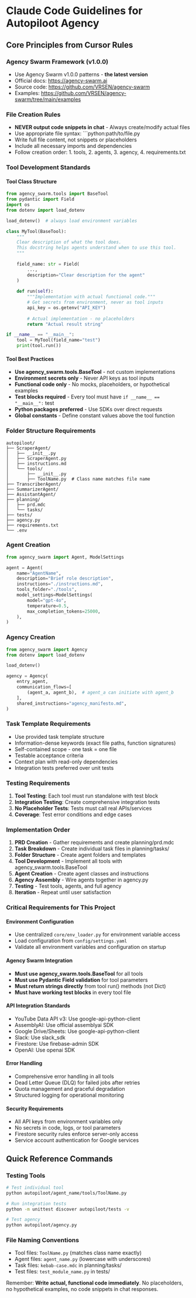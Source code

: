 # Claude Code Guidelines for Autopiloot Agency

## Core Principles from Cursor Rules

### Agency Swarm Framework (v1.0.0)
- Use Agency Swarm v1.0.0 patterns - **the latest version** 
- Official docs: <https://agency-swarm.ai>
- Source code: <https://github.com/VRSEN/agency-swarm>
- Examples: <https://github.com/VRSEN/agency-swarm/tree/main/examples>

### File Creation Rules
- **NEVER output code snippets in chat** - Always create/modify actual files
- Use appropriate file syntax: ```python:path/to/file.py
- Write full file content, not snippets or placeholders
- Include all necessary imports and dependencies
- Follow creation order: 1. tools, 2. agents, 3. agency, 4. requirements.txt

### Tool Development Standards

#### Tool Class Structure
```python
from agency_swarm.tools import BaseTool
from pydantic import Field
import os
from dotenv import load_dotenv

load_dotenv()  # always load environment variables

class MyTool(BaseTool):
    """
    Clear description of what the tool does.
    This docstring helps agents understand when to use this tool.
    """
    
    field_name: str = Field(
        ..., 
        description="Clear description for the agent"
    )
    
    def run(self):
        """Implementation with actual functional code."""
        # Get secrets from environment, never as tool inputs
        api_key = os.getenv("API_KEY")
        
        # Actual implementation - no placeholders
        return "Actual result string"

if __name__ == "__main__":
    tool = MyTool(field_name="test")
    print(tool.run())
```

#### Tool Best Practices
- **Use agency_swarm.tools.BaseTool** - not custom implementations
- **Environment secrets only** - Never API keys as tool inputs
- **Functional code only** - No mocks, placeholders, or hypothetical examples
- **Test blocks required** - Every tool must have `if __name__ == "__main__":` test
- **Python packages preferred** - Use SDKs over direct requests
- **Global constants** - Define constant values above the tool function

### Folder Structure Requirements

```
autopiloot/
├── ScraperAgent/
│   ├── __init__.py
│   ├── ScraperAgent.py
│   ├── instructions.md
│   └── tools/
│       ├── __init__.py
│       ├── ToolName.py  # Class name matches file name
├── TranscriberAgent/
├── SummarizerAgent/
├── AssistantAgent/
├── planning/
│   ├── prd.mdc
│   └── tasks/
├── tests/
├── agency.py
├── requirements.txt
└── .env
```

### Agent Creation
```python
from agency_swarm import Agent, ModelSettings

agent = Agent(
    name="AgentName",
    description="Brief role description",
    instructions="./instructions.md",
    tools_folder="./tools",
    model_settings=ModelSettings(
        model="gpt-4o",
        temperature=0.5,
        max_completion_tokens=25000,
    ),
)
```

### Agency Creation
```python
from agency_swarm import Agency
from dotenv import load_dotenv

load_dotenv()

agency = Agency(
    entry_agent,
    communication_flows=[
        (agent_a, agent_b),  # agent_a can initiate with agent_b
    ],
    shared_instructions="agency_manifesto.md",
)
```

### Task Template Requirements
- Use provided task template structure
- Information-dense keywords (exact file paths, function signatures)
- Self-contained scope - one task = one file
- Testable acceptance criteria
- Context plan with read-only dependencies
- Integration tests preferred over unit tests

### Testing Requirements
1. **Tool Testing**: Each tool must run standalone with test block
2. **Integration Testing**: Create comprehensive integration tests
3. **No Placeholder Tests**: Tests must call real APIs/services
4. **Coverage**: Test error conditions and edge cases

### Implementation Order
1. **PRD Creation** - Gather requirements and create planning/prd.mdc
2. **Task Breakdown** - Create individual task files in planning/tasks/
3. **Folder Structure** - Create agent folders and templates
4. **Tool Development** - Implement all tools with agency_swarm.tools.BaseTool
5. **Agent Creation** - Create agent classes and instructions
6. **Agency Assembly** - Wire agents together in agency.py
7. **Testing** - Test tools, agents, and full agency
8. **Iteration** - Repeat until user satisfaction

### Critical Requirements for This Project

#### Environment Configuration
- Use centralized `core/env_loader.py` for environment variable access
- Load configuration from `config/settings.yaml`
- Validate all environment variables and configuration on startup

#### Agency Swarm Integration
- **Must use agency_swarm.tools.BaseTool** for all tools
- **Must use Pydantic Field validation** for tool parameters
- **Must return strings directly** from tool run() methods (not Dict)
- **Must have working test blocks** in every tool file

#### API Integration Standards
- YouTube Data API v3: Use google-api-python-client
- AssemblyAI: Use official assemblyai SDK
- Google Drive/Sheets: Use google-api-python-client
- Slack: Use slack_sdk
- Firestore: Use firebase-admin SDK
- OpenAI: Use openai SDK

#### Error Handling
- Comprehensive error handling in all tools
- Dead Letter Queue (DLQ) for failed jobs after retries
- Quota management and graceful degradation
- Structured logging for operational monitoring

#### Security Requirements
- All API keys from environment variables only
- No secrets in code, logs, or tool parameters
- Firestore security rules enforce server-only access
- Service account authentication for Google services

## Quick Reference Commands

### Testing Tools
```bash
# Test individual tool
python autopiloot/agent_name/tools/ToolName.py

# Run integration tests
python -m unittest discover autopiloot/tests -v

# Test agency
python autopiloot/agency.py
```

### File Naming Conventions
- Tool files: `ToolName.py` (matches class name exactly)
- Agent files: `agent_name.py` (lowercase with underscores)
- Task files: `kebab-case.mdc` in planning/tasks/
- Test files: `test_module_name.py` in tests/

Remember: **Write actual, functional code immediately**. No placeholders, no hypothetical examples, no code snippets in chat responses.